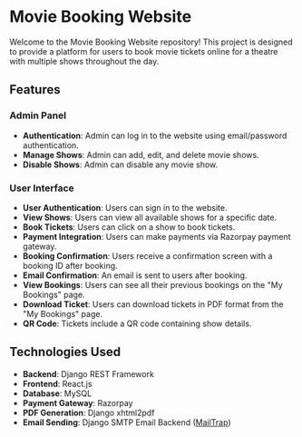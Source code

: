 # Movie Booking Website

Welcome to the Movie Booking Website repository! This project is designed to provide a platform for users to book movie tickets online for a theatre with multiple shows throughout the day.

## Features

### Admin Panel

- **Authentication**: Admin can log in to the website using email/password authentication.
- **Manage Shows**: Admin can add, edit, and delete movie shows.
- **Disable Shows**: Admin can disable any movie show.

### User Interface

- **User Authentication**: Users can sign in to the website.
- **View Shows**: Users can view all available shows for a specific date.
- **Book Tickets**: Users can click on a show to book tickets.
- **Payment Integration**: Users can make payments via Razorpay payment gateway.
- **Booking Confirmation**: Users receive a confirmation screen with a booking ID after booking.
- **Email Confirmation**: An email is sent to users after booking.
- **View Bookings**: Users can see all their previous bookings on the "My Bookings" page.
- **Download Ticket**: Users can download tickets in PDF format from the "My Bookings" page.
- **QR Code**: Tickets include a QR code containing show details.

## Technologies Used

- **Backend**: Django REST Framework
- **Frontend**: React.js
- **Database**: MySQL
- **Payment Gateway**: Razorpay
- **PDF Generation**: Django xhtml2pdf
- **Email Sending**: Django SMTP Email Backend ([MailTrap](https://mailtrap.io/))

